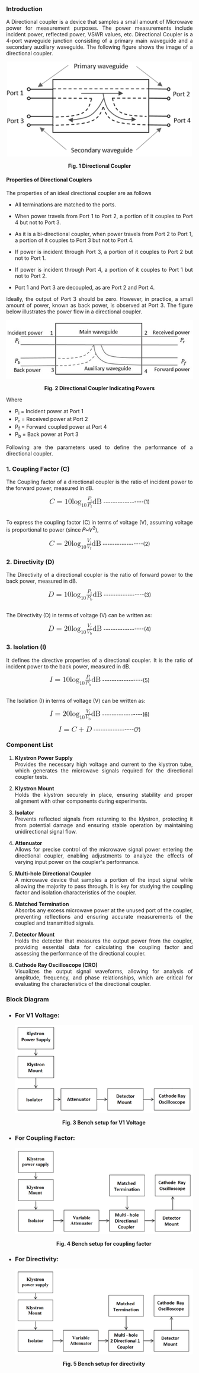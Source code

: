 ### Introduction
<div style="text-align:justify">

A Directional coupler is a device that samples a small amount of Microwave power for measurement purposes. The power measurements include incident power, reflected power, VSWR values, etc. Directional Coupler is a 4-port waveguide junction consisting of a primary main waveguide and a secondary auxiliary waveguide. The following figure shows the image of a directional coupler.  

<center>

![](images/directionalcoupler.png)

**Fig. 1 Directional Coupler**</center>


#### Properties of Directional Couplers
The properties of an ideal directional coupler are as follows

* All terminations are matched to the ports.

* When power travels from Port 1 to Port 2, a portion of it couples to Port 4 but not to Port 3.

* As it is a bi-directional coupler, when power travels from Port 2 to Port 1, a portion of it couples to Port 3 but not to Port 4.

* If power is incident through Port 3, a portion of it couples to Port 2 but not to Port 1.

* If power is incident through Port 4, a portion of it couples to Port 1 but not to Port 2.

* Port 1 and Port 3 are decoupled, as are Port 2 and Port 4.

Ideally, the output of Port 3 should be zero. However, in practice, a small amount of power, known as back power, is observed at Port 3. The figure below illustrates the power flow in a directional coupler.

<center>

![](images/directional_coupler_indicating_powers.jpg)

**Fig. 2 Directional Coupler Indicating Powers**</center>

Where

* P<sub>i</sub> = Incident power at Port 1
* P<sub>r</sub> = Received power at Port 2
* P<sub>f</sub> = Forward coupled power at Port 4
* P<sub>b</sub> = Back power at Port 3

Following are the parameters used to define the performance of a directional coupler.

### 1. Coupling Factor (C)

The Coupling factor of a directional coupler is the ratio of incident power to the forward power, measured in dB.
<center>
 <math style='font-size:20px'>
            <mrow>
                    <mi>C</mi>  
                <mo>=</mo>
               <mi>10</mi>
                <msub subscriptshift="5px">
                        <mi>log</mi>
                        <mn>10</mn>
                    </msub>
                <mfrac>
                <msub subscriptshift="5px">
                        <mi>P</mi>
                        <mn>i</mn>
                    </msub>
                    <msub subscriptshift="5px">
                        <mi>P</mi>
                        <mn>f</mn>
                    </msub>
                </mfrac>
                <mi> dB</mi>
            </mrow>
    </math>
         -----------------(1)
</center>
<br>

To express the coupling factor (C) in terms of voltage (V), assuming voltage is proportional to power (since 𝑃∝𝑉<sup>2</sup>),

<center>
 <math style='font-size:20px'>
            <mrow>
                    <mi>C</mi>  
                <mo>=</mo>
               <mi>20</mi>
                <msub subscriptshift="5px">
                        <mi>log</mi>
                        <mn>10</mn>
                    </msub>
                <mfrac>
                          <msub subscriptshift="5px">
                        <mi>V</mi>
                        <mn>i</mn>
                    </msub>
                    <msub subscriptshift="5px">
                        <mi>V</mi>
                        <mn>f</mn>
                    </msub>
                </mfrac>
                <mi> dB</mi>
            </mrow>
    </math>
    -----------------(2)
</center>


### 2. Directivity (D)
The Directivity of a directional coupler is the ratio of forward power to the back power, measured in dB.
<center>
     <math style='font-size:20px'>
            <mrow>
                    <mi>D</mi>  
                <mo>=</mo>
               <mi>10</mi>
                <msub subscriptshift="5px">
                        <mi>log</mi>
                        <mn>10</mn>
                    </msub>
                <mfrac>
                        <msub subscriptshift="5px">
                        <mi>P</mi>
                        <mn>f</mn>
                    </msub>
                    <msub subscriptshift="5px">
                        <mi>P</mi>
                        <mn>b</mn>
                    </msub>
                </mfrac>
                </mfrac>
                <mi> dB</mi>
            </mrow>
    </math>
    -----------------(3)
</center>
<br>

The Directivity (D) in terms of voltage (V) can be written as:

<center>
     <math style='font-size:20px'>
            <mrow>
                    <mi>D</mi>  
                <mo>=</mo>
               <mi>20</mi>
                <msub subscriptshift="5px">
                        <mi>log</mi>
                        <mn>10</mn>
                    </msub>
                <mfrac>
                         <msub subscriptshift="5px">
                        <mi>V</mi>
                        <mn>f</mn>
                    </msub>
                    <msub subscriptshift="5px">
                        <mi>V</mi>
                        <mn>b</mn>
                    </msub>
                </mfrac>
                <mi> dB</mi>
            </mrow>
    </math>
    -----------------(4)
</center>

### 3. Isolation (I)
It defines the directive properties of a directional coupler. It is the ratio of incident power to the back power, measured in dB.

<center>
    <math style='font-size:20px'>
            <mrow>
                    <mi>I</mi>  
                <mo>=</mo>
               <mi>10</mi>
                <msub subscriptshift="5px">
                        <mi>log</mi>
                        <mn>10</mn>
                    </msub>
                <mfrac>
                        <msub subscriptshift="5px">
                        <mi>P</mi>
                        <mn>i</mn>
                    </msub>
                    <msub subscriptshift="5px">
                        <mi>P</mi>
                        <mn>b</mn>
                    </msub>
                </mfrac>
                <mi> dB</mi>
            </mrow>
    </math>
    -----------------(5)
</center>
<br>

The Isolation (I) in terms of voltage (V) can be written as:
<center>
    <math style='font-size:20px'>
            <mrow>
                    <mi>I</mi>  
                <mo>=</mo>
               <mi>20</mi>
                <msub subscriptshift="5px">
                        <mi>log</mi>
                        <mn>10</mn>
                    </msub>
                <mfrac>
                         <msub subscriptshift="5px">
                        <mi>V</mi>
                        <mn>i</mn>
                    </msub>
                    <msub subscriptshift="5px">
                        <mi>V</mi>
                        <mn>b</mn>
                    </msub>
                </mfrac>
                <mi> dB</mi>
            </mrow>
    </math>
    -----------------(6)
</center>

<br>

<center>
    <math style='font-size:20px'>
            <mrow>
                    <mi>I</mi>  
                <mo>=</mo>
               <mi>C</mi>
               <mo>+</mo>
               <mi>D</mi>
            </mrow>
    </math>
    -----------------(7)
</center> 

### Component List

1. **Klystron Power Supply**  
Provides the necessary high voltage and current to the klystron tube, which generates the microwave signals required for the directional coupler tests.

2. **Klystron Mount**  
Holds the klystron securely in place, ensuring stability and proper alignment with other components during experiments.

3. **Isolator**  
Prevents reflected signals from returning to the klystron, protecting it from potential damage and ensuring stable operation by maintaining unidirectional signal flow.

4. **Attenuator**  
Allows for precise control of the microwave signal power entering the directional coupler, enabling adjustments to analyze the effects of varying input power on the coupler's performance.

5. **Multi-hole Directional Coupler**  
A microwave device that samples a portion of the input signal while allowing the majority to pass through. It is key for studying the coupling factor and isolation characteristics of the coupler.

6. **Matched Termination**  
Absorbs any excess microwave power at the unused port of the coupler, preventing reflections and ensuring accurate measurements of the coupled and transmitted signals.

7. **Detector Mount**  
Holds the detector that measures the output power from the coupler, providing essential data for calculating the coupling factor and assessing the performance of the directional coupler.

8. **Cathode Ray Oscilloscope (CRO)**  
Visualizes the output signal waveforms, allowing for analysis of amplitude, frequency, and phase relationships, which are critical for evaluating the characteristics of the directional coupler.

### Block Diagram

*   ### **For V1 Voltage:**
    <center>

    ![](images/block1.png)
    
    **Fig. 3 Bench setup for V1 Voltage**
    </center>
    
*   ### **For Coupling Factor:**
    <center>

    ![](images/block2.png)
    
    **Fig. 4 Bench setup for coupling factor**
    </center>
    
*   ### **For Directivity:**
    <center>
    
    ![](images/block3.png)
    
    **Fig. 5 Bench setup for directivity**
    </center>
    

</div>